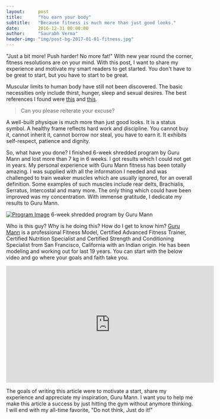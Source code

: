 ```yaml
---
layout:     post
title:      "You earn your body"
subtitle:   "Because fitness is much more than just good looks."
date:       2016-12-31 00:00:00
author:     "Saurabh Verma"
header-img: "img/post-bg-2017-01-01-fitness.jpg"
---
```


<p>"Just a bit more! Push harder! No more fat!" With new year round the corner, fitness resolutions are on your mind. With this post, I want to share my experience and motivate my smart readers to get started. You don't have to be great to start, but you have to start to be great.</p>

<p>Muscular limits to human body have still not been discovered. The basic necessities only include thirst, hunger, sleep and sexual desires. The best references I found were <a href="http://scientificbrains.com/3-scientific-facts-that-prove-that-muscular-limits-is-purely-psychological/">this</a> and <a href="http://www.mountrantmore.com/rants/the-limitations-of-the-human-body/">this</a>.</p>

<blockquote>Can you please reiterate your excuse?</blockquote>

<p>A well-built physique is much more than just good looks. It is a status symbol. A healthy frame reflects hard work and discipline. You cannot buy it, cannot inherit it, cannot borrow nor steal, you have to earn it. It exhibits self-respect, patience and dignity.</p>

<p>So, what have you done? I finished 6-week shredded program by Guru Mann and lost more than 7 kg in 6 weeks. I got results which I could not get in years. My personal experience with Guru Mann fitness has been totally amazing. I was supplied with all the information I needed and was challenged to train weaker muscles which are usually ignored, for an overall definition. Some examples of such muscles include rear delts, Brachialis, Serratus, Intercostal and many more. The only thing which could have been improved was my concentration. With immense gratitude, I dedicate my results to Guru Mann.</p>

<a href="http://www.gurumann.com/6Weekshredded.html"><img src="{{ site.baseurl }}/img/6-week-shredded-workout-program.jpg" alt="Program Image"></a>
<span class="caption text-muted">6-week shredded program by Guru Mann</span>

<p>Who is this guy? Why is he doing this? How do I get to know him? <a href="http://www.gurumann.com/Home.html">Guru Mann</a> is a professional Fitness Model, Certified Advanced Fitness Trainer, Certified Nutrition Specialist and Certified Strength and Conditioning Specialist from San Francisco, California with an Indian origin. He has been modeling and working out for last 19 years. You can start with the below video and go where your goals and faith take you.</p>

<iframe width="560" height="315" src="https://www.youtube.com/embed/52674f82I3w" frameborder="0" allowfullscreen></iframe>
<!--<span class="caption text-muted">My story - Guru Mann Fitness</span>-->

<p>The goals of writing this article were to motivate a start, share my experience and appreciate my inspiration, Guru Mann. I want you to help me make this article a success by just hitting the gym without anymore thinking. I will end with my all-time favorite, "Do not think, Just do it!"</p>
